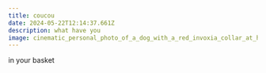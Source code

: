 ```yaml
---
title: coucou
date: 2024-05-22T12:14:37.661Z
description: what have you
image: cinematic_personal_photo_of_a_dog_with_a_red_invoxia_collar_at_home_on_christmas_house__beautiful_light__4k__detailed_-oversaturated___drawing__painting__3d__rendering__digital__crayon__1220946073.png
---
```

in your basket